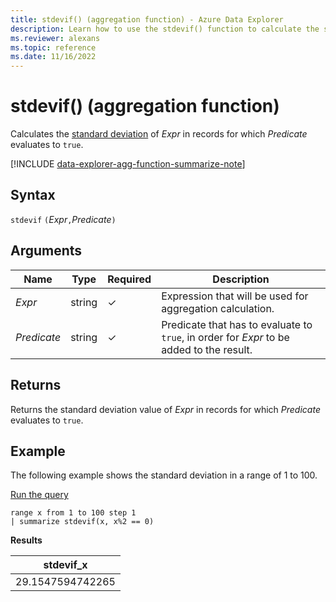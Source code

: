 ```yaml
---
title: stdevif() (aggregation function) - Azure Data Explorer
description: Learn how to use the stdevif() function to calculate the standard deviation of an expression where the predicate evaluates to true.
ms.reviewer: alexans
ms.topic: reference
ms.date: 11/16/2022
---
```

# stdevif() (aggregation function)

Calculates the [standard deviation](stdev-aggfunction.md) of *Expr* in records for which *Predicate* evaluates to `true`.

[!INCLUDE [data-explorer-agg-function-summarize-note](../../includes/data-explorer-agg-function-summarize-note.md)]

## Syntax

 `stdevif` `(`*Expr*`,`*Predicate*`)`

## Arguments

| Name | Type | Required | Description |
|--|--|--|--|
| *Expr* | string | &check; | Expression that will be used for aggregation calculation. |
| *Predicate* | string | &check; | Predicate that has to evaluate to `true`, in order for *Expr* to be added to the result. |

## Returns

Returns the standard deviation value of *Expr* in records for which *Predicate* evaluates to `true`.

## Example

The following example shows the standard deviation in a range of 1 to 100.

<a href="https://dataexplorer.azure.com/clusters/help/databases/Samples?query=H4sIAAAAAAAAAytKzEtPVahQSCvKz1UwVCjJVzA0MFAoLkktUDDkqlEoLs3NTSzKrEoFCqWklmWmaVToKFSoGinY2ioYaAIA/zirvz0AAAA=" target="_blank">Run the query</a>

```kusto
range x from 1 to 100 step 1
| summarize stdevif(x, x%2 == 0)

```

**Results**

|stdevif_x|
|---|
|29.1547594742265|

